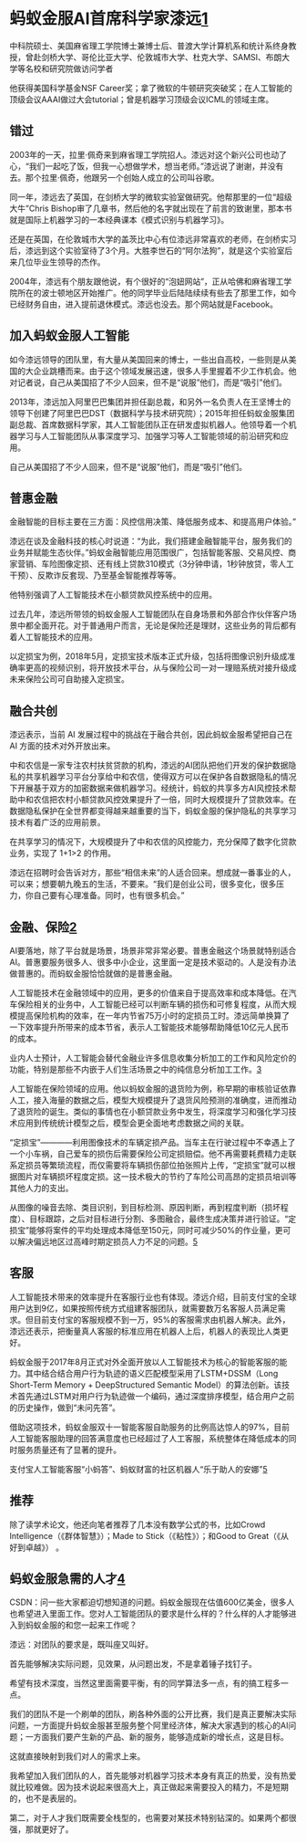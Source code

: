 # 蚂蚁金服AI首席科学家漆远[1]

中科院硕士、美国麻省理工学院博士兼博士后、普渡大学计算机系和统计系终身教授，曾赴剑桥大学、哥伦比亚大学、伦敦城市大学、杜克大学、SAMSI、布朗大学等名校和研究院做访问学者

他获得美国科学基金NSF Career奖；拿了微软的牛顿研究突破奖；在人工智能的顶级会议AAAI做过大会tutorial；曾是机器学习顶级会议ICML的领域主席。

## 错过

2003年的一天，拉里·佩奇来到麻省理工学院招人。漆远对这个新兴公司也动了心，“我们一起吃了饭，但我一心想做学术，想当老师。”漆远说了谢谢，并没有去。那个拉里·佩奇，他跟另一个创始人成立的公司叫谷歌。

同一年，漆远去了英国，在剑桥大学的微软实验室做研究。他帮那里的一位“超级大牛”Chris Bishop审了几章书，然后他的名字就出现在了前言的致谢里，那本书就是国际上机器学习的一本经典课本《模式识别与机器学习》。

还是在英国，在伦敦城市大学的盖茨比中心有位漆远非常喜欢的老师，在剑桥实习后，漆远到这个实验室待了3个月。大胜李世石的“阿尔法狗”，就是这个实验室后来几位毕业生领导的杰作。

2004年，漆远有个朋友跟他说，有个很好的“泡妞网站”，正从哈佛和麻省理工学院所在的波士顿地区开始推广。他的同学毕业后陆陆续续有些去了那里工作，如今已经财务自由，进入提前退休模式。漆远也没去。那个网站就是Facebook。

## 加入蚂蚁金服人工智能

如今漆远领导的团队里，有大量从美国回来的博士，一些出自高校，一些则是从美国的大企业跳槽而来。由于这个领域发展迅速，很多人手里握着不少工作机会。他对记者说，自己从美国招了不少人回来，但不是“说服”他们，而是“吸引”他们。

2013年，漆远加入阿里巴巴集团并担任副总裁，和另外一名负责人在王坚博士的领导下创建了阿里巴巴DST（数据科学与技术研究院）；2015年担任蚂蚁金服集团副总裁、首席数据科学家，其人工智能团队正在研发虚拟机器人。他领导着一个机器学习与人工智能团队从事深度学习、加强学习等人工智能领域的前沿研究和应用。

自己从美国招了不少人回来，但不是“说服”他们，而是“吸引”他们。

## 普惠金融

金融智能的目标主要在三方面：风控信用决策、降低服务成本、和提高用户体验。”

漆远在谈及金融科技的核心时说道：“为此，我们搭建金融智能平台，服务我们的业务并赋能生态伙伴。”蚂蚁金融智能应用范围很广，包括智能客服、交易风控、商家营销、车险图像定损、还有线上贷款310模式（3分钟申请，1秒钟放贷，零人工干预）、反欺诈反套现、乃至基金智能推荐等等。

他特别强调了人工智能技术在小额贷款风控系统中的应用。

过去几年，漆远所带领的蚂蚁金服人工智能团队在自身场景和外部合作伙伴客户场景中都全面开花。对于普通用户而言，无论是保险还是理财，这些业务的背后都有着人工智能技术的应用。

以定损宝为例，2018年5月，定损宝技术版本正式升级，包括将图像识别升级成准确率更高的视频识别，将开放技术平台，从与保险公司一对一理赔系统对接升级成未来保险公司可自助接入定损宝。

## 融合共创

漆远表示，当前 AI 发展过程中的挑战在于融合共创，因此蚂蚁金服希望把自己在 AI 方面的技术对外开放出来。

中和农信是一家专注农村扶贫贷款的机构，漆远的AI团队把他们开发的保护数据隐私的共享机器学习平台分享给中和农信，使得双方可以在保护各自数据隐私的情况下开展基于双方的加密数据来做机器学习。经统计，蚂蚁的共享多方AI风控技术帮助中和农信把农村小额贷款风控效果提升了一倍，同时大规模提升了贷款效率。在数据隐私保护在全世界都变得越来越重要的当下，蚂蚁金服的保护隐私的共享学习技术有着广泛的应用前景。

在共享学习的情况下，大规模提升了中和农信的风控能力，充分保障了数字化贷款业务，实现了 1+1>2 的作用。

漆远在招聘时会告诉对方，那些“相信未来”的人适合回来。想成就一番事业的人，可以来；想要朝九晚五的生活，不要来。“我们是创业公司，很多变化，很多压力，你自己要有心理准备。同时，也有很多机会。”

## 金融、保险[2]

AI要落地，除了平台就是场景，场景非常非常必要。普惠金融这个场景就特别适合AI。普惠要服务很多人、很多中小企业，这里面一定是技术驱动的。人是没有办法做普惠的。而蚂蚁金服恰恰就做的是普惠金融。

人工智能技术在金融领域中的应用，更多的价值来自于提高效率和成本降低。在汽车保险相关的业务中，人工智能已经可以判断车辆的损伤和可修复程度，从而大规模提高保险机构的效率，在一年内节省75万小时的定损员工时。漆远简单换算了一下效率提升所带来的成本节省，表示人工智能技术能够帮助降低10亿元人民币的成本。

业内人士预计，人工智能会替代金融业许多信息收集分析加工的工作和风险定价的功能，特别是那些不内嵌于人们生活场景之中的纯信息分析加工工作。[3]

人工智能在保险领域的应用。他以蚂蚁金服的退货险为例，称早期的审核验证依靠人工，接入海量的数据之后，模型大规模提升了退货风险预测的准确度，进而推动了退货险的诞生。类似的事情也在小额贷款业务中发生，将深度学习和强化学习技术应用到传统统计模型之后，模型会更全面地考虑数据之间的关联。

“定损宝”————利用图像技术的车辆定损产品。当车主在行驶过程中不幸遇上了一个小车祸，自己爱车的损伤后需要保险公司定损赔偿。他不再需要耗费精力走联系定损员等繁琐流程，而仅需要将车辆损伤部位拍张照片上传，“定损宝”就可以根据图片对车辆损坏程度定损。这一技术极大的节约了车险公司高昂的定损员培训等其他人力的支出。

从图像的噪音去除、类目识别，到目标检测、原因判断，再到程度判断（损坏程度）、目标跟踪，之后对目标进行分割、多图融合，最终生成决策并进行验证。“定损宝”能够将案件的平均处理成本降低至150元，同时可减少50%的作业量，更可以解决偏远地区过高峰时期定损员人力不足的问题。[5]

## 客服

人工智能技术带来的效率提升在客服行业也有体现。漆远介绍，目前支付宝的全球用户达到9亿，如果按照传统方式组建客服团队，就需要数万名客服人员满足需求。但目前支付宝的客服规模不到一万，95%的客服需求由机器人解决。此外，漆远还表示，把衡量真人客服的标准应用在机器人上后，机器人的表现比人类更好。

蚂蚁金服于2017年8月正式对外全面开放以人工智能技术为核心的智能客服的能力。其中结合结合用户行为轨迹的语义匹配模型采用了LSTM+DSSM（Long Short-Term Memory + DeepStructured Semantic Model）的算法创新。该技术首先通过LSTM对用户行为轨迹做一个编码，通过深度排序模型，结合用户之前的历史操作，做到“未问先答”。

借助这项技术，蚂蚁金服双十一智能客服自助服务的比例高达惊人的97%，目前人工智能客服助理的回答满意度也已经超过了人工客服，系统整体在降低成本的同时服务质量还有了显著的提升。

支付宝人工智能客服“小蚂答”、蚂蚁财富的社区机器人“乐于助人的安娜”[5]

## 推荐


除了读学术论文，他还向笔者推荐了几本没有数学公式的书，比如Crowd Intelligence（《群体智慧》）；Made to Stick（《粘性》）；和Good to Great（《从好到卓越》） 。

## 蚂蚁金服急需的人才[4]

CSDN：问一些大家都迫切想知道的问题。蚂蚁金服现在估值600亿美金，很多人也希望进入里面工作。您对人工智能团队的要求是什么样的？什么样的人才能够进入到蚂蚁金服的和您一起来工作呢？

漆远：对团队的要求是，既叫座又叫好。

首先能够解决实际问题，见效果，从问题出发，不是拿着锤子找钉子。

希望有技术深度，当然这里面需要平衡，有的同学算法多一点，有的搞工程多一点。

我们的团队不是一个刷单的团队，刷各种外面的公开比赛，我们是真正要解决实际问题，一方面提升蚂蚁金服甚至服务整个阿里经济体，解决大家遇到的核心的AI问题；一方面我们要产生新的产品、新的服务，能够造成新的增长点，这是目标。

这就直接映射到我们对人的需求上来。

我希望加入我们团队的人，首先能够对机器学习技术本身有真正的热爱，没有热爱就比较难做。因为技术说起来很高大上，真正做起来需要投入的精力，不是短期的，也不是表层的。

第二，对于人才我们既需要全栈型的，也需要对某技术特别钻深的。如果两个都很强，那就更好了。

[1]: https://tech.antfin.com/community/articles/144
[2]: http://www.fortunechina.com/ztjj/c/2018-11/30/content_320739.htm
[3]: http://www.iwshang.com/articledetail/252117
[4]: https://cloud.tencent.com/developer/article/1111954
[5]: https://posts.careerengine.us/p/5aa35373b50d5f700921cc43
